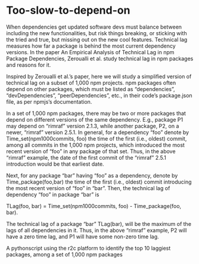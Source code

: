 # Too-slow-to-depend-on

When dependencies get updated software devs must balance between including the new functionalities, but risk things breaking, or sticking with the tried and true, but missing out on the new cool features. Technical lag measures how far a package is behind the most current dependency versions. In the paper An Empirical Analysis of Technical Lag in npm Package Dependencies, Zeroualli et al. study technical lag in npm packages and reasons for it.

Inspired by Zeroualli et al.’s paper, here we will study a simplified version of technical lag on a subset of 1,000 npm projects. npm packages often depend on other packages, which must be listed as “dependencies”, “devDependencies”, “peerDependencies”, etc., in their code’s package.json file, as per npmjs’s documentation.

In a set of 1,000 npm packages, there may be two or more packages that depend on different versions of the same dependency. E.g., package P1 may depend on “rimraf” version 2.1.3, while another package, P2, on a newer, “rimraf” version 2.5.1. In general, for a dependency “foo” denote by Time_set(npm1000commits, foo) the time of the first (i.e., oldest) commit, among all commits in the 1,000 npm projects, which introduced the most recent version of “foo” in any package of that set. Thus, in the above “rimraf” example, the date of the first commit of the “rimraf” 2.5.1 introduction would be that earliest date.

Next, for any package “bar” having “foo” as a dependency, denote by Time_package(foo,bar) the time of the first (i.e., oldest) commit introducing the most recent version of “foo” in “bar”. Then, the technical lag of dependency “foo” in package “bar” is

TLag(foo, bar) = Time_set(npm1000commits, foo) - Time_package(foo, bar).

The technical lag of a package “bar” TLag(bar), will be the maximum of the lags of all dependencies in it. Thus, in the above “rimraf” example, P2 will have a zero time lag, and P1 will have some non-zero time lag.

 A pythonscript using the r2c platform to identify the top 10 laggiest packages, among a set of 1,000 npm packages
